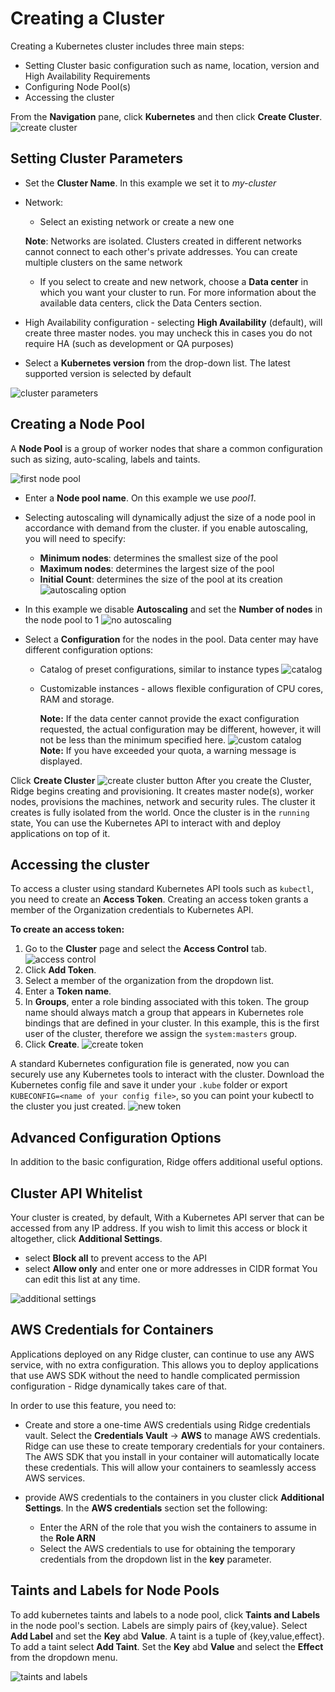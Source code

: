 # Creating a Cluster
Creating a Kubernetes cluster includes three main steps:
* Setting Cluster basic configuration such as name, location, version and High Availability Requirements
* Configuring Node Pool(s)
* Accessing the cluster

From the **Navigation** pane, click **Kubernetes** and then click **Create Cluster**.
![create cluster](first-cluster.png)

## Setting Cluster Parameters

- Set the **Cluster Name**. In this example we set it to _my-cluster_
- Network:
  - Select an existing network or create a new one

  **Note**: Networks are isolated. Clusters created in different networks cannot connect to each other's private addresses. You can create multiple clusters on the same network
   - If you select to create and new network, choose a **Data center** in which you want your cluster to run. For more information about the available data centers, click the Data Centers section.
- High Availability configuration - selecting **High Availability** (default), will create three master nodes. you may uncheck this in cases you do not require HA (such as development or QA purposes)
- Select a **Kubernetes version** from the drop-down list. The latest supported version is selected by default


![cluster parameters](cluster-parameters.png)



## Creating a Node Pool
A **Node Pool** is a group of worker nodes that share a common configuration such as sizing, auto-scaling, labels and taints.

![first node pool](empty-node-pool.png)

- Enter a **Node pool name**. On this example we use _pool1_.
- Selecting autoscaling will dynamically adjust the size of a node pool in accordance with demand from the cluster.
  if you enable autoscaling, you will need to specify:
  * **Minimum nodes**: determines the smallest size of the pool
  * **Maximum nodes**: determines the largest size of the pool
  * **Initial Count**: determines the size of the pool at its creation
    ![autoscaling option](autoscaling-option.png)

- In this example we disable **Autoscaling** and set the **Number of nodes** in the node pool to 1
  ![no autoscaling](no-autoscaling.png)
- Select a **Configuration** for the nodes in the pool. Data center may have different configuration options:
    * Catalog of preset configurations, similar to instance types
      ![catalog](catalog.png)
    * Customizable instances - allows flexible configuration of CPU cores, RAM and storage.

      **Note:** If the data center cannot provide the exact configuration requested, the actual configuration may be different, however, it will not be less than the minimum specified here.
      ![custom catalog](custom-catalog.png)
 **Note:** If you have exceeded your quota, a warning message is displayed.


Click **Create Cluster**
![create cluster button](create-cluster-button.png)
After you create the Cluster, Ridge begins creating and provisioning. It creates master node(s), worker nodes, provisions the machines, network and security rules.  The cluster it creates  is fully isolated from the world. Once the cluster is in the `running` state, You can use the Kubernetes API to interact with and deploy applications on top of it.


## Accessing the cluster
To access a cluster using standard Kubernetes API tools such as `kubectl`, you need to create an **Access Token**.
Creating an access token grants a member of the Organization credentials to Kubernetes API.

**To create an access token:**
1. Go to the **Cluster** page and select the **Access Control** tab.
![access control](access-control.png)
2. Click **Add Token**.
3. Select a member of the organization from the dropdown list.
4. Enter a **Token name**.
5. In **Groups**, enter a role binding associated with this token.
   The group name should always match a group that appears in Kubernetes role bindings that are defined in your cluster.
   In this example, this is the first user of the cluster, therefore we assign the `system:masters` group.
6. Click **Create**.
    ![create token](create-token.png)

A standard Kubernetes configuration file is generated, now you can securely use any Kubernetes tools to interact with the cluster.
Download the Kubernetes config file and save it under your `.kube` folder or export `KUBECONFIG=<name of your config file>`, so you can point your kubectl to the cluster you just created.
![new token](new-token.png)

## Advanced Configuration Options
In addition to the basic configuration, Ridge offers additional useful options.
## Cluster API Whitelist
Your cluster is created, by default, With a Kubernetes API server that can be accessed from any IP address. If you wish to limit this access or block it altogether, click **Additional Settings**.
- select **Block all** to prevent access to the API
- select **Allow only** and enter one or more addresses in CIDR format
  You can edit this list at any time.

![additional settings](cluster-additional-settings.png)

## AWS Credentials for Containers
Applications deployed on any Ridge cluster, can continue to use any AWS service, with no extra configuration.
This allows you to deploy applications that use AWS SDK without the need to handle complicated permission configuration - Ridge dynamically takes care of that.

In order to use this feature, you need to:
- Create and store a one-time AWS credentials using Ridge credentials vault.
Select the **Credentials Vault** -> **AWS** to manage AWS credentials. Ridge can use these to create temporary credentials for your containers. The AWS SDK that you install in your container will automatically locate these credentials. This will allow your containers to seamlessly access AWS services.

- provide AWS credentials to the containers in you cluster click **Additional Settings**. In the **AWS credentials** section set the following:
   - Enter the ARN of the role that you wish the containers to assume in the **Role ARN**
   - Select the AWS credentials to use for obtaining the temporary credentials from the dropdown list in the **key** parameter.

## Taints and Labels for Node Pools
To add kubernetes taints and labels to a node pool, click **Taints and Labels** in the node pool's section.
Labels are simply pairs of {key,value}. Select **Add Label** and set the **Key** abd **Value**.
A taint is a tuple of {key,value,effect}. To add a taint select **Add Taint**. Set the  **Key** abd **Value** and select the **Effect** from the dropdown menu.

![taints and labels](taints-and-labels.png)
